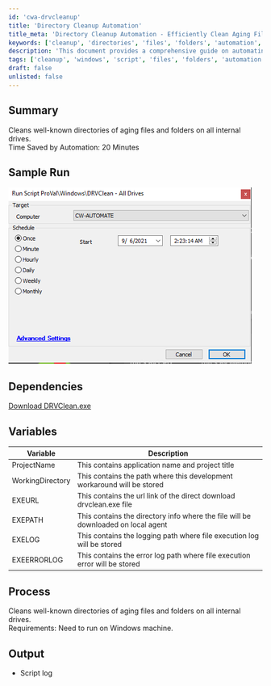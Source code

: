 ```yaml
---
id: 'cwa-drvcleanup'
title: 'Directory Cleanup Automation'
title_meta: 'Directory Cleanup Automation - Efficiently Clean Aging Files and Folders'
keywords: ['cleanup', 'directories', 'files', 'folders', 'automation', 'windows']
description: 'This document provides a comprehensive guide on automating the cleanup of well-known directories containing aging files and folders on all internal drives. The process saves time and ensures efficient management of disk space on Windows machines.'
tags: ['cleanup', 'windows', 'script', 'files', 'folders', 'automation']
draft: false
unlisted: false
---
```

## Summary

Cleans well-known directories of aging files and folders on all internal drives.  
Time Saved by Automation: 20 Minutes

## Sample Run

![Sample Run](../../../static/img/DRVClean---All-Drives/image_1.png)

## Dependencies

[Download DRVClean.exe](https://file.provaltech.com/repo/app/DRVClean.exe)

## Variables

| Variable          | Description                                                                 |
|-------------------|-----------------------------------------------------------------------------|
| ProjectName       | This contains application name and project title                            |
| WorkingDirectory   | This contains the path where this development workaround will be stored      |
| EXEURL            | This contains the url link of the direct download drvclean.exe file        |
| EXEPATH           | This contains the directory info where the file will be downloaded on local agent |
| EXELOG            | This contains the logging path where file execution log will be stored      |
| EXEERRORLOG       | This contains the error log path where file execution error will be stored  |

## Process

Cleans well-known directories of aging files and folders on all internal drives.  
Requirements: Need to run on Windows machine.

## Output

- Script log



